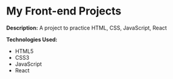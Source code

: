 # My Front-end Projects

**Description:**
A project to practice HTML, CSS, JavaScript, React 

**Technologies Used:**
* HTML5
* CSS3
* JavaScript
* React
